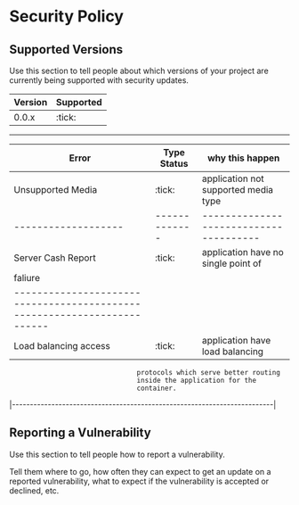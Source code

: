 # Security Policy

## Supported Versions

Use this section to tell people about which versions of your project are
currently being supported with security updates.

| Version | Supported          | 
| ------- | ------------------ |
| 0.0.x   | :tick:             |
--------------------------------


|Error              | Type Status | why this happen                      |
|-------------------|-------------|--------------------------------------|
|Unsupported Media  |:tick:       | application not supported media type |
|-------------------|-------------|--------------------------------------|
|Server Cash Report |:tick:       | application have no single point of  |
                                                               faliure   |
|------------------------------------------------------------------------|
 Load balancing access |:tick:    | application have load balancing 
                                    protocols which serve better routing 
                                    inside the application for the 
                                    container.      
|-------------------------------------------------------------------------|


## Reporting a Vulnerability

Use this section to tell people how to report a vulnerability.

Tell them where to go, how often they can expect to get an update on a
reported vulnerability, what to expect if the vulnerability is accepted or
declined, etc.
